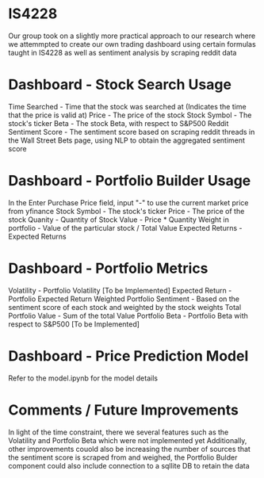 # IS4228
Our group took on a slightly more practical approach to our research where we attemmpted to create our own trading dashboard using certain formulas taught in IS4228 as well 
as sentiment analysis by scraping reddit data

# Dashboard - Stock Search Usage
Time Searched - Time that the stock was searched at (Indicates the time that the price is valid at)
Price - The price of the stock
Stock Symbol -  The stock's ticker
Beta - The stock Beta, with respect to S&P500
Reddit Sentiment Score - The sentiment score based on scraping reddit threads in the Wall Street Bets page, using NLP to obtain the aggregated sentiment score

# Dashboard - Portfolio Builder Usage
In the Enter Purchase Price field, input "-" to use the current market price from yfinance
Stock Symbol -  The stock's ticker
Price - The price of the stock
Quanity - Quantity of Stock
Value - Price * Quantity
Weight in portfolio - Value of the particular stock / Total Value
Expected Returns - Expected Returns


# Dashboard - Portfolio Metrics
Volatility - Portfolio Volatility [To be Implemented]
Expected Return - Portfolio Expected Return
Weighted Portfolio Sentiment - Based on the sentiment score of each stock and weighted by the stock weights
Total Portfolio Value - Sum of the total Value
Portfolio Beta - Portfolio Beta with respect to S&P500 [To be Implemented]

# Dashboard - Price Prediction Model
Refer to the model.ipynb for the model details

# Comments / Future Improvements
In light of the time constraint, there we several features such as the Volatility and Portfolio Beta which were not implemented yet
Additionally, other improvements couold also be increasing the number of sources that the sentiment score is scraped from and weighed, the Portfolio Bulder component could also include connection to a sqllite DB to retain the data



